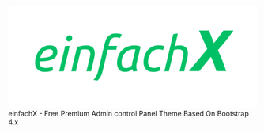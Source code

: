 ![einfachX logo](https://github.com/dyazincahya/einfachX/blob/master/dist/img/logo.png)
einfachX - Free Premium Admin control Panel Theme Based On Bootstrap 4.x
